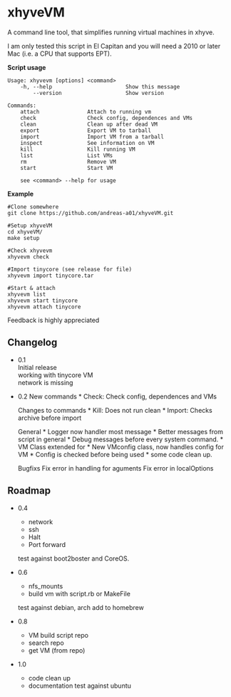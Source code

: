 xhyveVM
========
A command line tool, that simplifies running virtual machines in xhyve.

I am only tested this script in El Capitan and you will need a 2010 or later Mac (i.e. a CPU that supports EPT).


**Script usage**

    Usage: xhyvevm [options] <command>
        -h, --help                       Show this message
            --version                    Show version

    Commands:
    	attach			     Attach to running vm
    	check			     Check config, dependences and VMs
    	clean			     Clean up after dead VM
    	export			     Export VM to tarball
    	import			     Import VM from a tarball
    	inspect			     See information on VM
    	kill			     Kill running VM
    	list			     List VMs
    	rm  			     Remove VM
    	start			     Start VM

    	see <command> --help for usage





**Example**

    #Clone somewhere
    git clone https://github.com/andreas-a01/xhyveVM.git

    #Setup xhyveVM
    cd xhyveVM/    
    make setup

    #Check xhyvevm
    xhyvevm check

    #Import tinycore (see release for file)
    xhyvevm import tinycore.tar

    #Start & attach
    xhyvevm list
    xhyvevm start tinycore
    xhyvevm attach tinycore


Feedback is highly appreciated


Changelog
---------

* 0.1  
    Initial release  
    working with tinycore VM  
    network is missing  

* 0.2
    New commands
        * Check: Check config, dependences and VMs

    Changes to commands
        * Kill: Does not run clean
        * Import: Checks archive before import

    General
        * Logger now handler most message
        * Better messages from script in general
        * Debug messages before every system command.
        * VM Class extended for
        * New VMconfig class, now handles config for VM
        * Config is checked before being used
        * some code clean up.

    Bugfixs
        Fix error in handling for aguments
        Fix error in localOptions


Roadmap
-------

* 0.4
    * network
    * ssh
    * Halt
    * Port forward

    test against boot2boster and CoreOS.

* 0.6
    * nfs_mounts
    * build vm with script.rb or MakeFile

    test against debian, arch
    add to homebrew


* 0.8
    * VM build script repo
    * search repo
    * get VM (from repo)


* 1.0
    * code clean up
    * documentation
    test against ubuntu
